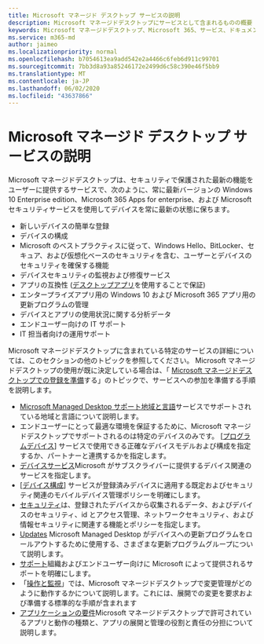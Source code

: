 ```yaml
---
title: Microsoft マネージド デスクトップ サービスの説明
description: Microsoft マネージドデスクトップにサービスとして含まれるものの概要
keywords: Microsoft マネージドデスクトップ、Microsoft 365、サービス、ドキュメント
ms.service: m365-md
author: jaimeo
ms.localizationpriority: normal
ms.openlocfilehash: b7054613ea9add542e2a4466c6feb6d911c99701
ms.sourcegitcommit: 7bb3d8a93a85246172e2499d6c58c390e46f5bb9
ms.translationtype: MT
ms.contentlocale: ja-JP
ms.lasthandoff: 06/02/2020
ms.locfileid: "43637866"
---
```

# <a name="microsoft-managed-desktop-service-description"></a>Microsoft マネージド デスクトップ サービスの説明

Microsoft マネージドデスクトップは、セキュリティで保護された最新の機能をユーザーに提供するサービスで、次のように、常に最新バージョンの Windows 10 Enterprise edition、Microsoft 365 Apps for enterprise、および Microsoft セキュリティサービスを使用してデバイスを常に最新の状態に保ちます。

- 新しいデバイスの簡単な登録
- デバイスの構成
- Microsoft のベストプラクティスに従って、Windows Hello、BitLocker、セキュア、および仮想化ベースのセキュリティを含む、ユーザーとデバイスのセキュリティを確保する機能
- デバイスセキュリティの監視および修復サービス
- アプリの互換性 ([デスクトップアプリ](https://docs.microsoft.com/fasttrack/win-10-desktop-app-assure)を使用することで保証)
- エンタープライズアプリ用の Windows 10 および Microsoft 365 アプリ用の更新プログラムの管理
- デバイスとアプリの使用状況に関する分析データ
- エンドユーザー向けの IT サポート
- IT 担当者向けの運用サポート

Microsoft マネージドデスクトップに含まれている特定のサービスの詳細については、このセクションの他のトピックを参照してください。 Microsoft マネージドデスクトップの使用が既に決定している場合は、「 [Microsoft マネージドデスクトップでの登録を準備](https://docs.microsoft.com/microsoft-365/managed-desktop/get-ready/)する」のトピックで、サービスへの参加を準備する手順を説明します。

- [Microsoft Managed Desktop サポート地域と言語](regions-languages.md)サービスでサポートされている地域と言語について説明します。
- エンドユーザーにとって最適な環境を保証するために、Microsoft マネージドデスクトップでサポートされるのは特定のデバイスのみです。 [[プログラムデバイス](device-list.md)] サービスで使用できる正確なデバイスモデルおよび構成を指定するか、パートナーと連携するかを指定します。
- [デバイスサービス](device-services.md)Microsoft がサブスクライバーに提供するデバイス関連のサービスを指定します。
- [[デバイス構成](device-policies.md)] サービスが登録済みデバイスに適用する既定およびセキュリティ関連のモバイルデバイス管理ポリシーを明確にします。
- [セキュリティ](security.md)は、登録されたデバイスから収集されるデータ、およびデバイスのセキュリティ、id とアクセス管理、ネットワークセキュリティ、および情報セキュリティに関連する機能とポリシーを指定します。
- [Updates](updates.md) Microsoft Managed Desktop がデバイスへの更新プログラムをロールアウトするために使用する、さまざまな更新プログラムグループについて説明します。
- [サポート](support.md)組織およびエンドユーザー向けに Microsoft によって提供されるサポートを明確にします。
- 「[操作と監視](operations-and-monitoring.md)」では、Microsoft マネージドデスクトップで変更管理がどのように動作するかについて説明します。これには、展開での変更を要求および準備する標準的な手順が含まれます
- [アプリケーションの要件](mmd-app-requirements.md)Microsoft マネージドデスクトップで許可されているアプリと動作の種類と、アプリの展開と管理の役割と責任の分担について説明します。
